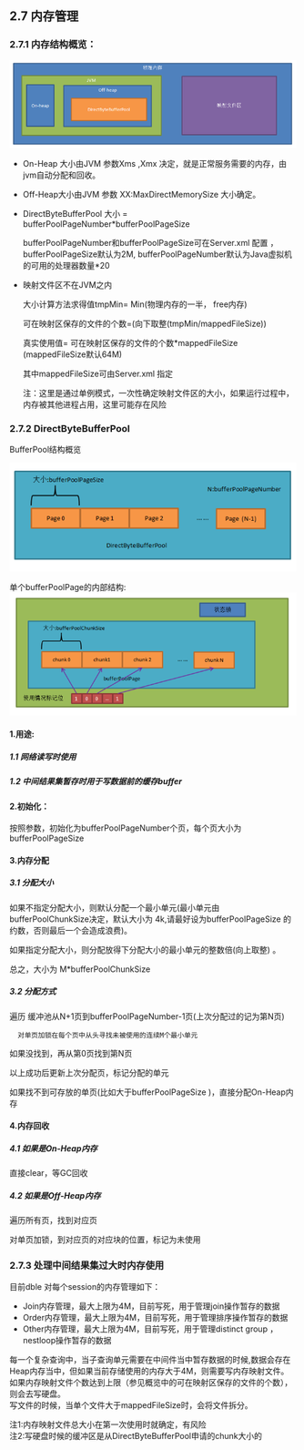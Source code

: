## 2.7 内存管理

### 2.7.1 内存结构概览：
![内存结构概览](pic/2.7_memory_structure.png)

* On-Heap 大小由JVM 参数Xms ,Xmx 决定，就是正常服务需要的内存，由jvm自动分配和回收。 

* Off-Heap大小由JVM 参数 XX:MaxDirectMemorySize 大小确定。 

* DirectByteBufferPool 大小 = bufferPoolPageNumber*bufferPoolPageSize

    bufferPoolPageNumber和bufferPoolPageSize可在Server.xml 配置 ，bufferPoolPageSize默认为2M, bufferPoolPageNumber默认为Java虚拟机的可用的处理器数量*20

* 映射文件区不在JVM之内

    大小计算方法求得值tmpMin= Min(物理内存的一半， free内存) 

    可在映射区保存的文件的个数=(向下取整(tmpMin/mappedFileSize))

    真实使用值= 可在映射区保存的文件的个数*mappedFileSize (mappedFileSize默认64M)

    其中mappedFileSize可由Server.xml 指定

    注：这里是通过单例模式，一次性确定映射文件区的大小，如果运行过程中，内存被其他进程占用，这里可能存在风险 

 

### 2.7.2 DirectByteBufferPool  
BufferPool结构概览

![BufferPool结构概览](pic/2.7_bufferpool_structure.png)

单个bufferPoolPage的内部结构:
![BufferPool结构概览](pic/2.7_bufferpage_structure.png)


#### 1.用途:
##### 1.1 网络读写时使用 
##### 1.2 中间结果集暂存时用于写数据前的缓存buffer
#### 2.初始化：
按照参数，初始化为bufferPoolPageNumber个页，每个页大小为bufferPoolPageSize

#### 3.内存分配 
##### 3.1 分配大小 
如果不指定分配大小，则默认分配一个最小单元(最小单元由bufferPoolChunkSize决定，默认大小为 4k,请最好设为bufferPoolPageSize 的约数，否则最后一个会造成浪费)。 

如果指定分配大小，则分配放得下分配大小的最小单元的整数倍(向上取整)  。 

总之，大小为 M*bufferPoolChunkSize 

##### 3.2 分配方式
遍历 缓冲池从N+1页到bufferPoolPageNumber-1页(上次分配过的记为第N页)

	  对单页加锁在每个页中从头寻找未被使用的连续M个最小单元 

如果没找到，再从第0页找到第N页  

以上成功后更新上次分配页，标记分配的单元 

如果找不到可存放的单页(比如大于bufferPoolPageSize )，直接分配On-Heap内存 
 



 

#### 4.内存回收 
##### 4.1 如果是On-Heap内存
直接clear，等GC回收

##### 4.2 如果是Off-Heap内存
遍历所有页，找到对应页

对单页加锁，到对应页的对应块的位置，标记为未使用 

### 2.7.3 处理中间结果集过大时内存使用  
 
目前dble 对每个session的内存管理如下：  
 
* Join内存管理，最大上限为4M，目前写死，用于管理join操作暂存的数据  
* Order内存管理，最大上限为4M，目前写死，用于管理排序操作暂存的数据  
* Other内存管理，最大上限为4M，目前写死，用于管理distinct group ，nestloop操作暂存的数据  


每一个复杂查询中，当子查询单元需要在中间件当中暂存数据的时候,数据会存在Heap内存当中，但如果当前存储使用的内存大于4M，则需要写内存映射文件。  
如果内存映射文件个数达到上限（参见概览中的可在映射区保存的文件的个数），则会去写硬盘。  
写文件的时候，当单个文件大于mappedFileSize时，会将文件拆分。  

注1:内存映射文件总大小在第一次使用时就确定，有风险  
注2:写硬盘时候的缓冲区是从DirectByteBufferPool申请的chunk大小的  

